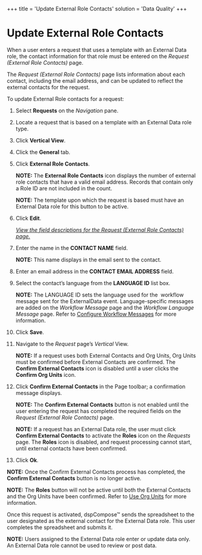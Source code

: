 +++
title = 'Update External Role Contacts'
solution = 'Data Quality'
+++

# Update External Role Contacts

When a user enters a request that uses a template with an External Data
role, the contact information for that role must be entered on the
*Request (External Role Contacts)* page.

The *Request (External Role Contacts)* page lists information about each
contact, including the email address, and can be updated to reflect the
external contacts for the request.

To update External Role contacts for a request:

1.  Select **Requests** on the *Navigation
    <span style="font-style: normal;">pane</span>*.

2.  Locate a request that is based on a template with an External Data
    role type.

3.  Click **Vertical View**.

4.  Click the **General** tab.

5.  Click **External Role Contacts**.
    
    **NOTE:** The **External Role Contacts** icon displays the number of
    external role contacts that have a valid email address. Records that
    contain only a Role ID are not included in the count.
    
    **NOTE:** The template upon which the request is based must have an
    External Data role for this button to be active.

6.  Click **Edit**.
    
    *[View the field descriptions for the Request (External Role
    Contacts) page.](../Page_Desc/Request_External_Role_Contacts)*

7.  Enter the name in the **CONTACT NAME** field.
    
    **NOTE:** This name displays in the email sent to the contact.

8.  Enter an email address in the **CONTACT EMAIL ADDRESS** field.

9.  Select the contact’s language from the **LANGUAGE ID** list box.
    
    <span style="font-weight: bold;">NOTE:</span> The LANGUAGE ID sets
    the language used for the <span> </span>workflow message sent for
    the ExternalData event. Language-specific messages are added on the
    *Workflow Message* page and the *Workflow Language Message* page.
    Refer to [Configure Workflow
    Messages](../Config/Configure_Workflow_Messages) for more
    information.

10. Click **Save**.

11. Navigate to the *Request* page’s *Vertical* View.
    
    **NOTE:** If a request uses both External Contacts and Org Units,
    Org Units must be confirmed before External Contacts are confirmed.
    The **Confirm External Contacts** icon is disabled until a user
    clicks the **Confirm Org Units** icon.

12. Click **Confirm External Contacts** in the Page toolbar; a
    confirmation message displays.
    
    **NOTE:** The **Confirm External Contacts** button is not enabled
    until the user entering the request has completed the required
    fields on the *Request (External Role Contacts)* page.
    
    **NOTE:** If a request has an External Data role, the user must
    click **Confirm External Contacts** to activate the **Roles** icon
    on the *Requests* page. The **Roles** icon is disabled, and request
    processing cannot start, until external contacts have been
    confirmed.

13. Click **Ok**.

**NOTE:** Once the Confirm External Contacts process has completed, the
**Confirm External Contacts** button is no longer active.

**NOTE:** The **Roles** button will not be active until both the
External Contacts and the Org Units have been confirmed. Refer to [Use
Org Units](Use_Org_Units) for more information.

Once this request is activated, dspCompose™ sends the spreadsheet to the
user designated as the external contact for the External Data role. This
user completes the spreadsheet and submits it.

<span style="font-weight: bold;">NOTE:</span> Users assigned to the
External Data role enter or update data only. An External Data role
cannot be used to review or post data.
